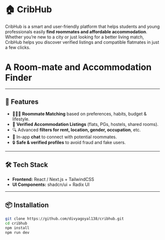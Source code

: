 # 🏠 CribHub

CribHub is a smart and user-friendly platform that helps students and young professionals easily **find roommates and affordable accommodation**. Whether you’re new to a city or just looking for a better living match, CribHub helps you discover verified listings and compatible flatmates in just a few clicks.

# A Room-mate and Accommodation Finder

---

## 🚀 Features

- 🧑‍🤝‍🧑 **Roommate Matching** based on preferences, habits, budget & lifestyle.
- 📍 **Verified Accommodation Listings** (flats, PGs, hostels, shared rooms).
- 🔍 Advanced **filters for rent, location, gender, occupation**, etc.
- 💬 In-app **chat** to connect with potential roommates.
- 🔒 **Safe & verified profiles** to avoid fraud and fake users.

---

## 🛠 Tech Stack

- **Frontend:** React / Next.js + TailwindCSS
- **UI Components:** shadcn/ui + Radix UI

---

## 📦 Installation

```bash
git clone https://github.com/divyagoyal138/cribhub.git
cd cribhub
npm install
npm run dev
```
